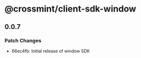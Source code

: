 # @crossmint/client-sdk-window

## 0.0.7

### Patch Changes

-   66ec4fb: Initial release of window SDK
